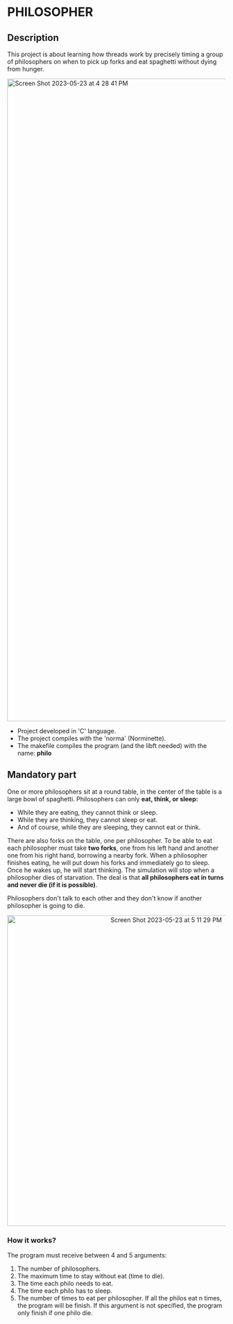 # PHILOSOPHER

## Description 

This project is about learning how threads work by precisely timing a group of philosophers on when to pick up forks and eat spaghetti without dying from hunger.

<img width="1483" alt="Screen Shot 2023-05-23 at 4 28 41 PM" src="https://github.com/hecikmc/philosopher-42Cursus/assets/121127625/22125a63-22ec-4604-8d7e-1b049b555023">

* Project developed in 'C' language.
* The project compiles with the 'norma' (Norminette).
* The makefile compiles the program (and the libft needed) with the name: **philo**

## Mandatory part

One or more philosophers sit at a round table, in the center of the table is a large bowl of spaghetti. Philosophers can only **eat, think, or sleep:**

* While they are eating, they cannot think or sleep.
* While they are thinking, they cannot sleep or eat.
* And of course, while they are sleeping, they cannot eat or think.

There are also forks on the table, one per philosopher. To be able to eat each philosopher must take **two forks**, one from his left hand and another one from his right hand, borrowing a nearby fork.
When a philosopher finishes eating, he will put down his forks and immediately go to sleep. Once he wakes up, he will start thinking.
The simulation will stop when a philosopher dies of starvation.
The deal is that **all philosophers eat in turns and never die (if it is possible)**.

Philosophers don't talk to each other and they don't know if another philosopher is going to die.

<p align="center">
<img width="717" alt="Screen Shot 2023-05-23 at 5 11 29 PM" src="https://github.com/hecikmc/philosopher-42Cursus/assets/121127625/cb506e17-dc24-4cf2-a335-b887373ca854">
</p>

### How it works?

The program must receive between 4 and 5 arguments:
1) The number of philosophers.
2) The maximum time to stay without eat (time to die).
3) The time each philo needs to eat.
4) The time each philo has to sleep.
5) The number of times to eat per philosopher. If all the philos eat n times, the program will be finish. If this argument is not specified, the program only finish if one philo die. 
